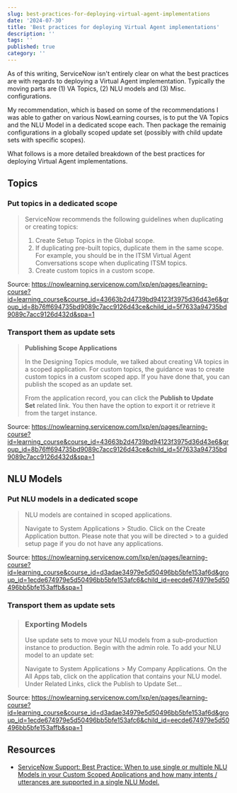 ```yaml
---
slug: best-practices-for-deploying-virtual-agent-implementations
date: '2024-07-30'
title: 'Best practices for deploying Virtual Agent implementations'
description: ''
tags: ''
published: true
category: ''
---
```


As of this writing, ServiceNow isn't entirely clear on what the best practices are with regards to deploying a Virtual Agent implementation. Typically the moving parts are (1) VA Topics, (2) NLU models and (3) Misc. configurations.

My recommendation, which is based on some of the recommendations I was able to gather on various NowLearning courses, is to put the VA Topics and the NLU Model in a dedicated scope each. Then package the remainig configurations in a globally scoped update set (possibly with child update sets with specific scopes).

What follows is a more detailed breakdown of the best practices for deploying Virtual Agent implementations.

## Topics

### Put topics in a dedicated scope

> ServiceNow recommends the following guidelines when duplicating or creating topics:
>
> 1. Create Setup Topics in the Global scope.
> 2. If duplicating pre-built topics, duplicate them in the same scope. For example, you should be in the ITSM Virtual Agent Conversations scope when duplicating ITSM topics.
> 3. Create custom topics in a custom scope.

Source: https://nowlearning.servicenow.com/lxp/en/pages/learning-course?id=learning_course&course_id=43663b2d4739bd94123f3975d36d43e6&group_id=8b76ff694735bd9089c7acc9126d43ce&child_id=5f7633a94735bd9089c7acc9126d432d&spa=1

### Transport them as update sets

> **Publishing Scope Applications**
>
> In the Designing Topics module, we talked about creating VA topics in a scoped application. For custom topics, the guidance was to create custom topics in a custom scoped app. If you have done that, you can publish the scoped as an update set.
>
> From the application record, you can click the **Publish to Update Set** related link. You then have the option to export it or retrieve it from the target instance.

Source: https://nowlearning.servicenow.com/lxp/en/pages/learning-course?id=learning_course&course_id=43663b2d4739bd94123f3975d36d43e6&group_id=8b76ff694735bd9089c7acc9126d43ce&child_id=5f7633a94735bd9089c7acc9126d432d&spa=1

## NLU Models

### Put NLU models in a dedicated scope

> NLU models are contained in scoped applications.
>
> Navigate to System Applications > Studio.
> Click on the Create Application button. Please note that you will be directed > to a guided setup page if you do not have any applications.

Source: https://nowlearning.servicenow.com/lxp/en/pages/learning-course?id=learning_course&course_id=d3adae34979e5d50496bb5bfe153af6d&group_id=1ecde674979e5d50496bb5bfe153afc6&child_id=eecde674979e5d50496bb5bfe153affb&spa=1

### Transport them as update sets

> ### Exporting Models
>
> Use update sets to move your NLU models from a sub-production instance to production. Begin with the admin role. To add your NLU model to an update set:
>
> Navigate to System Applications > My Company Applications.
> On the All Apps tab, click on the application that contains your NLU model.
> Under Related Links, click the Publish to Update Set...

Source: https://nowlearning.servicenow.com/lxp/en/pages/learning-course?id=learning_course&course_id=d3adae34979e5d50496bb5bfe153af6d&group_id=1ecde674979e5d50496bb5bfe153afc6&child_id=eecde674979e5d50496bb5bfe153affb&spa=1

## Resources

-   [ServiceNow Support: Best Practice: When to use single or multiple NLU Models in your Custom Scoped Applications and how many intents / utterances are supported in a single NLU Model.](https://noderegister.service-now.com/kb?id=kb_article_view&sysparm_article=KB1002559)
